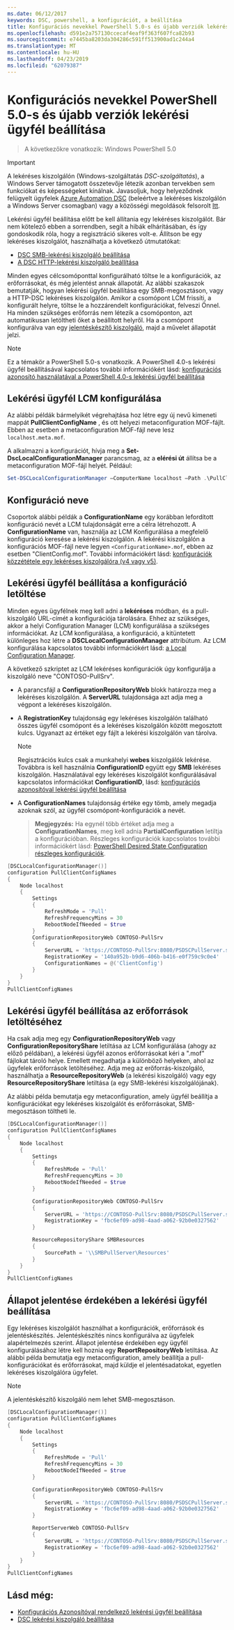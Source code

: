 ```yaml
---
ms.date: 06/12/2017
keywords: DSC, powershell, a konfigurációt, a beállítása
title: Konfigurációs nevekkel PowerShell 5.0-s és újabb verziók lekérési ügyfél beállítása
ms.openlocfilehash: d591e2a757130ccecaf4eaf9f363f607fca82b93
ms.sourcegitcommit: e7445ba8203da304286c591ff513900ad1c244a4
ms.translationtype: MT
ms.contentlocale: hu-HU
ms.lasthandoff: 04/23/2019
ms.locfileid: "62079387"
---
```

# <a name="set-up-a-pull-client-using-configuration-names-in-powershell-50-and-later"></a>Konfigurációs nevekkel PowerShell 5.0-s és újabb verziók lekérési ügyfél beállítása

> A következőkre vonatkozik: Windows PowerShell 5.0

> [!IMPORTANT]
> A lekéréses kiszolgálón (Windows-szolgáltatás *DSC-szolgáltatás*), a Windows Server támogatott összetevője létezik azonban tervekben sem funkciókat és képességeket kínálnak. Javasoljuk, hogy helyeződnek felügyelt ügyfelek [Azure Automation DSC](/azure/automation/automation-dsc-getting-started) (beleértve a lekéréses kiszolgálón a Windows Server csomagban) vagy a közösségi megoldások felsorolt [Itt](pullserver.md#community-solutions-for-pull-service).

Lekérési ügyfél beállítása előtt be kell állítania egy lekéréses kiszolgálót. Bár nem kötelező ebben a sorrendben, segít a hibák elhárításában, és így gondoskodik róla, hogy a regisztráció sikeres volt-e. Állítson be egy lekéréses kiszolgálót, használhatja a következő útmutatókat:

- [DSC SMB-lekérési kiszolgáló beállítása](pullServerSmb.md)
- [A DSC HTTP-lekérési kiszolgáló beállítása](pullServer.md)

Minden egyes célcsomóponttal konfigurálható töltse le a konfigurációk, az erőforrásokat, és még jelentést annak állapotát. Az alábbi szakaszok bemutatják, hogyan lekérési ügyfél beállítása egy SMB-megosztáson, vagy a HTTP-DSC lekéréses kiszolgálón. Amikor a csomópont LCM frissíti, a konfigurált helyre, töltse le a hozzárendelt konfigurációkat, felveszi Önnel. Ha minden szükséges erőforrás nem létezik a csomóponton, azt automatikusan letöltheti őket a beállított helyről. Ha a csomópont konfigurálva van egy [jelentéskészítő kiszolgáló](reportServer.md), majd a művelet állapotát jelzi.

> [!NOTE]
> Ez a témakör a PowerShell 5.0-s vonatkozik.
> A PowerShell 4.0-s lekérési ügyfél beállításával kapcsolatos további információkért lásd: [konfigurációs azonosító használatával a PowerShell 4.0-s lekérési ügyfél beállítása](pullClientConfigID4.md)

## <a name="configure-the-pull-client-lcm"></a>Lekérési ügyfél LCM konfigurálása

Az alábbi példák bármelyikét végrehajtása hoz létre egy új nevű kimeneti mappát **PullClientConfigName** , és ott helyezi metaconfiguration MOF-fájlt. Ebben az esetben a metaconfiguration MOF-fájl neve lesz `localhost.meta.mof`.

A alkalmazni a konfigurációt, hívja meg a **Set-DscLocalConfigurationManager** parancsmag, az a **elérési út** állítsa be a metaconfiguration MOF-fájl helyét. Például:

```powershell
Set-DSCLocalConfigurationManager –ComputerName localhost –Path .\PullClientConfigName –Verbose.
```

## <a name="configuration-name"></a>Konfiguráció neve

Csoportok alábbi példák a **ConfigurationName** egy korábban lefordított konfiguráció nevét a LCM tulajdonságát erre a célra létrehozott. A **ConfigurationName** van, használja az LCM Konfigurálása a megfelelő konfiguráció keresése a lekérési kiszolgálón. A lekérési kiszolgálón a konfigurációs MOF-fájl neve legyen `<ConfigurationName>.mof`, ebben az esetben "ClientConfig.mof". További információkért lásd: [konfigurációk közzététele egy lekéréses kiszolgálóra (v4 vagy v5)](publishConfigs.md).

## <a name="set-up-a-pull-client-to-download-configurations"></a>Lekérési ügyfél beállítása a konfiguráció letöltése

Minden egyes ügyfélnek meg kell adni a **lekéréses** módban, és a pull-kiszolgáló URL-címét a konfigurációja tárolására. Ehhez az szükséges, akkor a helyi Configuration Manager (LCM) konfigurálása a szükséges információkat. Az LCM konfigurálása, a konfiguráció, a kitüntetett különleges hoz létre a **DSCLocalConfigurationManager** attribútum. Az LCM konfigurálása kapcsolatos további információkért lásd: [a Local Configuration Manager](../managing-nodes/metaConfig.md).

A következő szkriptet az LCM lekéréses konfigurációk úgy konfigurálja a kiszolgáló neve "CONTOSO-PullSrv".

- A parancsfájl a **ConfigurationRepositoryWeb** blokk határozza meg a lekéréses kiszolgálón. A **ServerURL** tulajdonsága azt adja meg a végpont a lekéréses kiszolgálón.

- A **RegistrationKey** tulajdonság egy lekéréses kiszolgálón található összes ügyfél csomópont és a lekéréses kiszolgálón között megosztott kulcs. Ugyanazt az értéket egy fájlt a lekérési kiszolgálón van tárolva.
  > [!NOTE]
  > Regisztrációs kulcs csak a munkahelyi **webes** kiszolgálók lekérése. Továbbra is kell használnia **ConfigurationID** együtt egy **SMB** lekéréses kiszolgálón.
  > Használatával egy lekéréses kiszolgálót konfigurálásával kapcsolatos információkat **ConfigurationID**, lásd: [konfigurációs azonosítóval lekérési ügyfél beállítása](pullClientConfigId.md)

- A **ConfigurationNames** tulajdonság értéke egy tömb, amely megadja azoknak szól, az ügyfél csomópont-konfigurációk a nevét.
  >**Megjegyzés:** Ha egynél több értéket adja meg a **ConfigurationNames**, meg kell adnia **PartialConfiguration** letiltja a konfigurációban.
  >Részleges konfigurációk kapcsolatos további információkért lásd: [PowerShell Desired State Configuration részleges konfigurációk](partialConfigs.md).

```powershell
[DSCLocalConfigurationManager()]
configuration PullClientConfigNames
{
    Node localhost
    {
        Settings
        {
            RefreshMode = 'Pull'
            RefreshFrequencyMins = 30
            RebootNodeIfNeeded = $true
        }
        ConfigurationRepositoryWeb CONTOSO-PullSrv
        {
            ServerURL = 'https://CONTOSO-PullSrv:8080/PSDSCPullServer.svc'
            RegistrationKey = '140a952b-b9d6-406b-b416-e0f759c9c0e4'
            ConfigurationNames = @('ClientConfig')
        }
    }
}
PullClientConfigNames
```

## <a name="set-up-a-pull-client-to-download-resources"></a>Lekérési ügyfél beállítása az erőforrások letöltéséhez

Ha csak adja meg egy **ConfigurationRepositoryWeb** vagy **ConfigurationRepositoryShare** letiltása az LCM konfigurálása (ahogy az előző példában), a lekérési ügyfél azonos erőforrásokat kéri a ".mof" fájlokat tároló helye. Emellett megadhatja a különböző helyeken, ahol az ügyfelek erőforrások letöltéséhez. Adja meg az erőforrás-kiszolgáló, használhatja a **ResourceRepositoryWeb** (a lekérési kiszolgáló) vagy egy **ResourceRepositoryShare** letiltása (a egy SMB-lekérési kiszolgálójának).

Az alábbi példa bemutatja egy metaconfiguration, amely ügyfél beállítja a konfigurációkat egy lekéréses kiszolgálót és erőforrásokat, SMB-megosztáson töltheti le.

```powershell
[DSCLocalConfigurationManager()]
configuration PullClientConfigNames
{
    Node localhost
    {
        Settings
        {
            RefreshMode = 'Pull'
            RefreshFrequencyMins = 30
            RebootNodeIfNeeded = $true
        }

        ConfigurationRepositoryWeb CONTOSO-PullSrv
        {
            ServerURL = 'https://CONTOSO-PullSrv:8080/PSDSCPullServer.svc'
            RegistrationKey = 'fbc6ef09-ad98-4aad-a062-92b0e0327562'
        }

        ResourceRepositoryShare SMBResources
        {
            SourcePath = '\\SMBPullServer\Resources'
        }
    }
}
PullClientConfigNames
```

## <a name="set-up-a-pull-client-to-report-status"></a>Állapot jelentése érdekében a lekérési ügyfél beállítása

Egy lekéréses kiszolgálót használhat a konfigurációk, erőforrások és jelentéskészítés. Jelentéskészítés nincs konfigurálva az ügyfelek alapértelmezés szerint. Állapot jelentése érdekében egy ügyfél konfigurálásához létre kell hoznia egy **ReportRepositoryWeb** letiltása. Az alábbi példa bemutatja egy metaconfiguration, amely beállítja a pull-konfigurációkat és erőforrásokat, majd küldje el jelentésadatokat, egyetlen lekéréses kiszolgálóra ügyfelet.

> [!NOTE]
> A jelentéskészítő kiszolgáló nem lehet SMB-megosztáson.

```powershell
[DSCLocalConfigurationManager()]
configuration PullClientConfigNames
{
    Node localhost
    {
        Settings
        {
            RefreshMode = 'Pull'
            RefreshFrequencyMins = 30
            RebootNodeIfNeeded = $true
        }

        ConfigurationRepositoryWeb CONTOSO-PullSrv
        {
            ServerURL = 'https://CONTOSO-PullSrv:8080/PSDSCPullServer.svc'
            RegistrationKey = 'fbc6ef09-ad98-4aad-a062-92b0e0327562'
        }

        ReportServerWeb CONTOSO-PullSrv
        {
            ServerURL = 'https://CONTOSO-PullSrv:8080/PSDSCPullServer.svc'
            RegistrationKey = 'fbc6ef09-ad98-4aad-a062-92b0e0327562'
        }
    }
}
PullClientConfigNames
```

## <a name="see-also"></a>Lásd még:

* [Konfigurációs Azonosítóval rendelkező lekérési ügyfél beállítása](PullClientConfigNames.md)
* [DSC lekérési kiszolgáló beállítása](pullServer.md)
